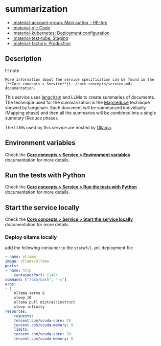 # summarization

- [:material-account-group: Main author - HE-Arc](https://www.hes-so.ch/swiss-ai-center/equipe)
- [:material-git: Code](https://github.com/swiss-ai-center/summarization-service)
- [:material-kubernetes: Deployment configuration](https://github.com/swiss-ai-center/summarization-service/tree/main/kubernetes)
- [:material-test-tube: Staging](https://summarization-swiss-ai-center.kube-ext.isc.heia-fr.ch/docs)
- [:material-factory: Production](https://summarization-service.swiss-ai-center.ch)

## Description

!!! note

    More information about the service specification can be found in the
    [**Core concepts > Service**](../core-concepts/service.md) documentation.

This service uses
[langchain](https://python.langchain.com/docs/get_started/introduction) and LLMs
to create summaries of documents. The technique used for the summarization is
the
[Map/reduce](https://python.langchain.com/v0.2/docs/tutorials/summarization/#map-reduce)
technique showed by langchain. Each document will be summarized individually
(Mapping phase) and then all the summaries will be combined into a single
summary (Reduce phase).

The LLMs used by this service are hosted by [Ollama](https://ollama.ai/).

## Environment variables

Check the
[**Core concepts > Service > Environment variables**](../core-concepts/service.md#environment-variables)
documentation for more details.

## Run the tests with Python

Check the
[**Core concepts > Service > Run the tests with Python**](../core-concepts/service.md#run-the-tests-with-python)
documentation for more details.

## Start the service locally

Check the
[**Core concepts > Service > Start the service locally**](../core-concepts/service.md#start-the-service-locally)
documentation for more details.

### Deploy ollama locally

add the following container to the `stateful.yml` deployment file

```yaml
- name: ollama
image: ollama/ollama
ports:
- name: http
    containerPort: 11434
command: ["/bin/bash", "-c"]
args:
- |
    ollama serve &
    sleep 10
    ollama pull mistral:instruct
    sleep infinity
resources:
    requests:
    tencent.com/vcuda-core: 20
    tencent.com/vcuda-memory: 8
    limits:
    tencent.com/vcuda-core: 20
    tencent.com/vcuda-memory: 8
```
